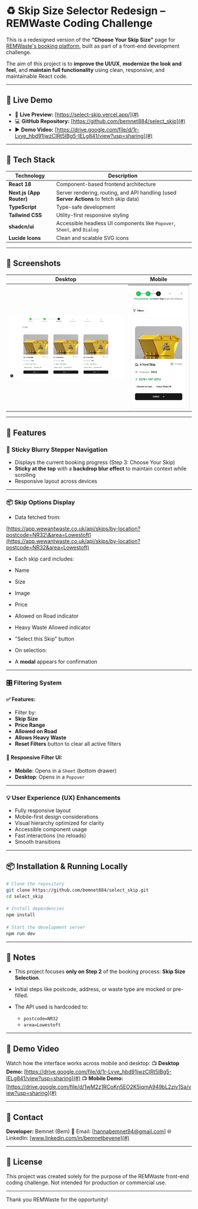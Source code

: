 
# ♻️ Skip Size Selector Redesign – REMWaste Coding Challenge

This is a redesigned version of the **“Choose Your Skip Size”** page for [REMWaste's booking platform](https://wewantwaste.co.uk/), built as part of a front-end development challenge.

The aim of this project is to **improve the UI/UX**, **modernize the look and feel**, and **maintain full functionality** using clean, responsive, and maintainable React code.

---

## 🚀 Live Demo

- 🔗 **Live Preview:** [https://select-skip.vercel.app/](#)
- 💻 **GitHub Repository:** [https://github.com/bemnet884/select_skip](#)
- ▶️ **Demo Video:** [https://drive.google.com/file/d/1r-Lvye_hbd91jwzCIRt5IBg5-IELg841/view?usp=sharing](#)

---

## 🧰 Tech Stack

| Technology       | Description |
|------------------|-------------|
| **React 18**     | Component-based frontend architecture |
| **Next.js (App Router)** | Server rendering, routing, and API handling (used **Server Actions** to fetch skip data) |
| **TypeScript**   | Type-safe development |
| **Tailwind CSS** | Utility-first responsive styling |
| **shadcn/ui**    | Accessible headless UI components like `Popover`, `Sheet`, and `Dialog` |
| **Lucide Icons** | Clean and scalable SVG icons |

---

## 📸 Screenshots

| Desktop | Mobile |
|--------|--------|
| ![Desktop Screenshot](./public/screenshots/skipselection.png) | ![Mobile Screenshot](./public/screenshots/skipmobile1.jpg) |

---

## 🧩 Features

### 🧭 Sticky Blurry Stepper Navigation

- Displays the current booking progress (Step 3: Choose Your Skip)
- **Sticky at the top** with a **backdrop blur effect** to maintain context while scrolling
- Responsive layout across devices

---

### 📦 Skip Options Display

- Data fetched from:


[https://app.wewantwaste.co.uk/api/skips/by-location?postcode=NR32\&area=Lowestoft](https://app.wewantwaste.co.uk/api/skips/by-location?postcode=NR32&area=Lowestoft)

- Each skip card includes:
- Name
- Size
- Image
- Price
- Allowed on Road indicator
- Heavy Waste Allowed indicator
- "Select this Skip" button

- On selection:
- A **modal** appears for confirmation

---

### 🎛️ Filtering System

#### ✅ Features:
- Filter by:
- **Skip Size**
- **Price Range**
- **Allowed on Road**
- **Allows Heavy Waste**
- **Reset Filters** button to clear all active filters

#### 📱 Responsive Filter UI:
- **Mobile**: Opens in a `Sheet` (bottom drawer)
- **Desktop**: Opens in a `Popover`

---

### 💡 User Experience (UX) Enhancements

- Fully responsive layout
- Mobile-first design considerations
- Visual hierarchy optimized for clarity
- Accessible component usage
- Fast interactions (no reloads)
- Smooth transitions

---

## 📦 Installation & Running Locally

```bash
# Clone the repository
git clone https://github.com/bemnet884/select_skip.git
cd select_skip

# Install dependencies
npm install

# Start the development server
npm run dev
````

---

## 📌 Notes

* This project focuses **only on Step 2** of the booking process: **Skip Size Selection**.
* Initial steps like postcode, address, or waste type are mocked or pre-filled.
* The API used is hardcoded to:

  * `postcode=NR32`
  * `area=Lowestoft`

---

## 🎥 Demo Video

Watch how the interface works across mobile and desktop:
📺 **Desktop Demo:** [https://drive.google.com/file/d/1r-Lvye_hbd91jwzCIRt5IBg5-IELg841/view?usp=sharing](#)
📺 **Mobile Demo:** [https://drive.google.com/file/d/1wM2z1RCoKn5EO2K5iqmA949bL2ziv1Sa/view?usp=sharing](#)

---

## 🙋 Contact

**Developer:** Bemnet (Bem)
📧 Email: \[[hannabemnet94@gmail.com](mailto:hannabemnet94@gmail.com)]
🌐 LinkedIn: [www.linkedin.com/in/bemnetbeyene](#)

---

## 📝 License

This project was created solely for the purpose of the REMWaste front-end coding challenge. Not intended for production or commercial use.

---

Thank you REMWaste for the opportunity!